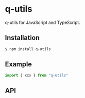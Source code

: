 <!--
 * @Author: lrqnew
 * @Date: 2021-12-15 15:17:47
 * @LastEditors: Please set LastEditors
 * @LastEditTime: 2021-12-15 17:39:29
 * @FilePath: \QUtils\README.MD
 * @Description: 
-->
# q-utils

q-utils for JavaScript and TypeScript.

## Installation

```bash
$ npm install q-utils
```

## Example

```js
import { xxx } from "q-utils"

```

## API



